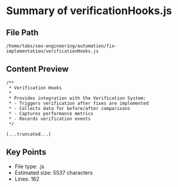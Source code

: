 # Summary of verificationHooks.js
  
## File Path
`/home/tabs/seo-engineering/automation/fix-implementation/verificationHooks.js`

## Content Preview
```
/**
 * Verification Hooks
 * 
 * Provides integration with the Verification System:
 * - Triggers verification after fixes are implemented
 * - Collects data for before/after comparisons
 * - Captures performance metrics
 * - Records verification events
 */

[...truncated...]
```

## Key Points
- File type: .js
- Estimated size: 5537 characters
- Lines: 162

